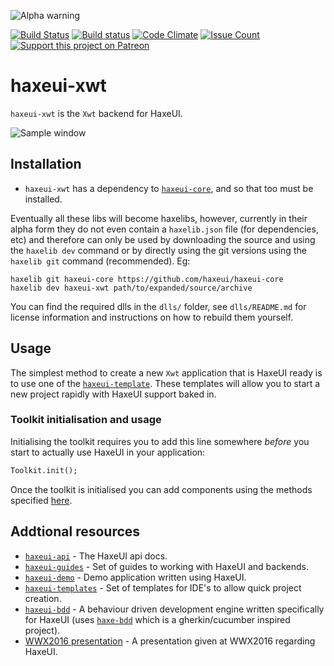 ![Alpha warning](http://haxeui.org/db/haxeui2-warning.png)

[![Build Status](https://travis-ci.org/haxeui/haxeui-xwt.svg?branch=master)](https://travis-ci.org/haxeui/haxeui-xwt)
[![Build status](https://ci.appveyor.com/api/projects/status/2phv2o2wg8md1ygo/branch/master?svg=true)](https://ci.appveyor.com/project/ibilon/haxeui-xwt/branch/master)
[![Code Climate](https://codeclimate.com/github/haxeui/haxeui-xwt/badges/gpa.svg)](https://codeclimate.com/github/haxeui/haxeui-xwt)
[![Issue Count](https://codeclimate.com/github/haxeui/haxeui-xwt/badges/issue_count.svg)](https://codeclimate.com/github/haxeui/haxeui-xwt)
[![Support this project on Patreon](http://haxeui.org/db/patreon_button.png)](https://www.patreon.com/haxeui)

# haxeui-xwt

`haxeui-xwt` is the `Xwt` backend for HaxeUI.

![Sample window](https://github.com/haxeui/haxeui-xwt/raw/master/screen.png)

## Installation

* `haxeui-xwt` has a dependency to [`haxeui-core`](https://github.com/haxeui/haxeui-core), and so that too must be installed.

Eventually all these libs will become haxelibs, however, currently in their alpha form they do not even contain a `haxelib.json` file
(for dependencies, etc) and therefore can only be used by downloading the source and using the `haxelib dev` command or by directly
using the git versions using the `haxelib git` command (recommended). Eg:

```
haxelib git haxeui-core https://github.com/haxeui/haxeui-core
haxelib dev haxeui-xwt path/to/expanded/source/archive
```

You can find the required dlls in the `dlls/` folder, see `dlls/README.md` for license information and instructions on how to rebuild them yourself.

## Usage

The simplest method to create a new `Xwt` application that is HaxeUI ready is to use one of the
[`haxeui-template`](https://github.com/haxeui/haxeui-templates). These templates will allow you
to start a new project rapidly with HaxeUI support baked in.

### Toolkit initialisation and usage

Initialising the toolkit requires you to add this line somewhere _before_ you start to actually use HaxeUI in your application:

```haxe
Toolkit.init();
```

Once the toolkit is initialised you can add components using the methods specified
[here](https://github.com/haxeui/haxeui-core#adding-components-using-haxe-code).

## Addtional resources

* [`haxeui-api`](http://haxeui.github.io/haxeui-api/) - The HaxeUI api docs.
* [`haxeui-guides`](https://github.com/haxeui/haxeui-guides) - Set of guides to working with HaxeUI and backends.
* [`haxeui-demo`](https://github.com/haxeui/haxeui-demo) - Demo application written using HaxeUI.
* [`haxeui-templates`](https://github.com/haxeui/haxeui-templates) - Set of templates for IDE's to allow quick project creation.
* [`haxeui-bdd`](https://github.com/haxeui/haxeui-bdd) - A behaviour driven development engine written specifically for HaxeUI
  (uses [`haxe-bdd`](https://github.com/haxeui/haxe-bdd) which is a gherkin/cucumber inspired project).
* [WWX2016 presentation](https://www.youtube.com/watch?v=L8J8qrR2VSg&feature=youtu.be) - A presentation given at WWX2016 regarding HaxeUI.
